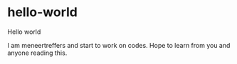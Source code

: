 # hello-world
Hello world

I am meneertreffers and start to work on codes.
Hope to learn from you and anyone reading this.
